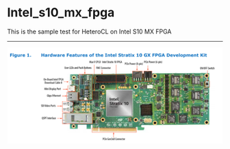 # Intel_s10_mx_fpga
This is the sample test for HeteroCL on Intel S10 MX FPGA

---
![image](https://github.com/ybai62868/Intel_s10_mx_fpga/blob/master/images/s10_mx_fpga.png)

